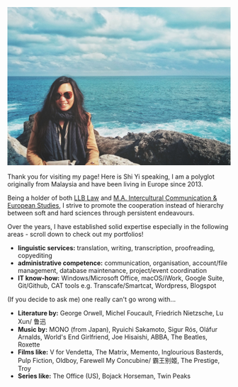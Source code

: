 ![](me.JPG)

Thank you for visiting my page! Here is Shi Yi speaking, I am a polyglot originally from Malaysia and have been living in Europe since 2013.

Being a holder of both [LLB Law](https://www.bristol.ac.uk/study/undergraduate/2022/law/llb-law/) and [M.A. Intercultural Communication & European Studies](https://www.hs-fulda.de/en/studies/departments/social-and-cultural-sciences/future-students/study-programmes/intercultural-communication-and-european-studies-ma), I strive to promote the cooperation instead of hierarchy between soft and hard sciences through persistent endeavours.

Over the years, I have established solid expertise especially in the following areas - scroll down to check out my portfolios!
- **linguistic services:** translation, writing, transcription, proofreading, copyediting
- **administrative competence:** communication, organisation, account/file management, database maintenance, project/event coordination
- **IT know-how:** Windows/Microsoft Office, macOS/iWork, Google Suite, Git/Github, CAT tools e.g. Transcafe/Smartcat, Wordpress, Blogspot

(If you decide to ask me) one really can't go wrong with...
- **Literature by:** George Orwell, Michel Foucault, Friedrich Nietzsche, Lu Xun/ 鲁迅
- **Music by:** MONO (from Japan), Ryuichi Sakamoto, Sigur Rós, Oláfur Arnalds, World's End Girlfriend, Joe Hisaishi, ABBA, The Beatles, Roxette
- **Films like:** V for Vendetta, The Matrix, Memento, Inglourious Basterds, Pulp Fiction, Oldboy, Farewell My Concubine/ 霸王别姬, The Prestige, Troy
- **Series like:** The Office (US), Bojack Horseman, Twin Peaks
